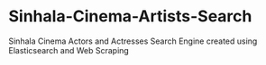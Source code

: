 # Sinhala-Cinema-Artists-Search
Sinhala Cinema Actors and Actresses Search Engine created using Elasticsearch and Web Scraping
